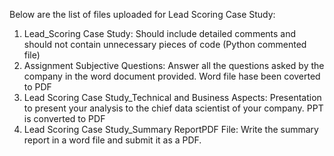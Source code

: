 Below are the list of files uploaded for Lead Scoring Case Study:

1. Lead_Scoring Case Study: Should include detailed comments and should not contain unnecessary pieces of code (Python commented file)
2. Assignment Subjective Questions: Answer all the questions asked by the company in the word document provided. Word file hase been coverted to PDF
3. Lead Scoring Case Study_Technical and Business Aspects:  Presentation to present your analysis to the chief data scientist of your company. PPT is converted to PDF
4. Lead Scoring Case Study_Summary ReportPDF File: Write the summary report in a word file and submit it as a PDF.
